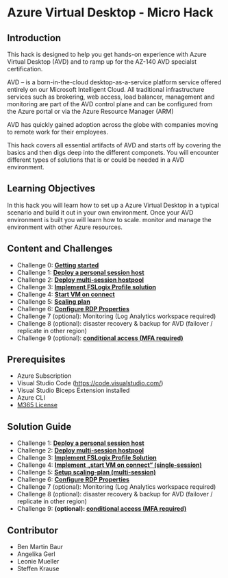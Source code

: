 # Azure Virtual Desktop - Micro Hack

## Introduction

This hack is designed to help you get hands-on experience with Azure Virtual Desktop (AVD) and to ramp up for the AZ-140 AVD specialst certification. 

AVD – is a born-in-the-cloud desktop-as-a-service platform service offered entirely on our Microsoft Intelligent Cloud. 
All traditional infrastructure services such as brokering, web access, load balancer, management and monitoring are part of the AVD control plane and can be configured from the Azure portal or via the Azure Resource Manager (ARM)

AVD has quickly gained adoption across the globe with companies moving to remote work for their employees. 

This hack covers all essential artifacts of AVD and starts off by covering the basics and then digs deep into the different componets. You will encounter different types of solutions that is or could be needed in a AVD environment. 

## Learning Objectives

In this hack you will learn how to set up a Azure Virtual Desktop in a typical scenario and build it out in your own environment. Once your AVD environment is built you will learn how to scale. monitor and manage the environment with other Azure resources. 

## Content and Challenges

- Challenge 0: **[Getting started](Challenges/00-Pre-Reqs.md)**
- Challenge 1: **[Deploy a personal session host](Challenges/01-Personal-Hostpools.md)**
- Challenge 2: **[Deploy multi-session hostpool](Challenges/02-multi-session-Hostpools.md)**
- Challenge 3: **[Implement FSLogix Profile solution](Challenges/03-Implement-FSLogix-Profile.md)**
- Challenge 4: **[Start VM on connect](Challenges/04-start-VM-on-connect.md)**
- Challenge 5: **[Scaling plan](Challenges/05-scaling-plan.md)**
- Challenge 6: **[Configure RDP Properties](Challenges/06-RDP-properties.md)**
- Challenge 7 (optional): Monitoring (Log Analytics workspace required)
- Challenge 8 (optional): disaster recovery & backup for AVD (failover / replicate in other region) 
- Challenge 9 (optional): **[conditional access (MFA required)](Challenges/09-Configure-MFA)**


## Prerequisites

- Azure Subscription
- Visual Studio Code (https://code.visualstudio.com/)
- Visual Studio Biceps Extension installed
- Azure CLI 
- [M365 License](https://docs.microsoft.com/en-us/azure/virtual-desktop/overview#requirements)

## Solution Guide

- Challenge 1: **[Deploy a personal session host](Solutionguide/01-Personal-Hostpools-solution.md)**
- Challenge 2: **[Deploy multi-session hostpool](Solutionguide/02-multi-session-Hostpools-solution.md)**
- Challenge 3: **[Implement FSLogix Profile Solution](Solutionguide/03-Implement-FSLogix-Profile-Solution.md)**
- Challenge 4: **[Implement „start VM on connect“ (single-session)](Solutionguide/04-start-VM-on-connect-solution.md)**
- Challenge 5: **[Setup scaling-plan (multi-session)](Solutionguide/05-scaling-plan-solution.md)**
- Challenge 6: **[Configure RDP Properties](Solutionguide/06-RDP-properties-solution.md)**
- Challenge 7 (optional): Monitoring (Log Analytics workspace required)
- Challenge 8 (optional): disaster recovery & backup for AVD (failover / replicate in other region) 
- Challenge 9: **(optional): [conditional access (MFA required)](Solutionguide/09-Configure-MFA)**

## Contributor
- Ben Martin Baur
- Angelika Gerl
- Leonie Mueller
- Steffen Krause
